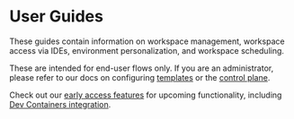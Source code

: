 # User Guides

These guides contain information on workspace management, workspace access via
IDEs, environment personalization, and workspace scheduling.

These are intended for end-user flows only. If you are an administrator, please
refer to our docs on configuring [templates](../admin/index.md) or the
[control plane](../admin/index.md).

Check out our [early access features](../install/releases/feature-stages.md) for upcoming
functionality, including [Dev Containers integration](../user-guides/devcontainers/index.md).

<children></children>
